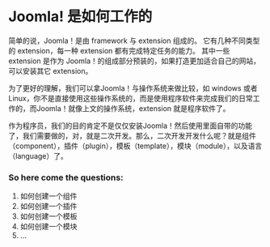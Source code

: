# Joomla! 是如何工作的

简单的说，Joomla！是由 framework 与 extension 组成的。
它有几种不同类型的 extension，每一种 extension 都有完成特定任务的能力。
其中一些 extension 是作为 Joomla！的组成部分预装的，如果打造更加适合自己的网站，可以安装其它 extension。

为了更好的理解，我们可以拿Joomla！与操作系统来做比较，如 windows 或者 Linux，你不是直接使用这些操作系统的，而是使用程序软件来完成我们的日常工作的，而Joomla！就像上文的操作系统，extension 就是程序软件了。

作为程序员，我们的目的肯定不是仅仅安装Joomla！然后使用里面自带的功能了，我们需要做的，对，就是二次开发。那么，二次开发开发什么呢？就是组件（component），插件（plugin），模板（template），模块（module），以及语言（language）了。

### So here come the questions:

1. 如何创建一个组件
2. 如何创建一个插件
3. 如何创建一个模板
4. 如何创建一个模块
5. ...
